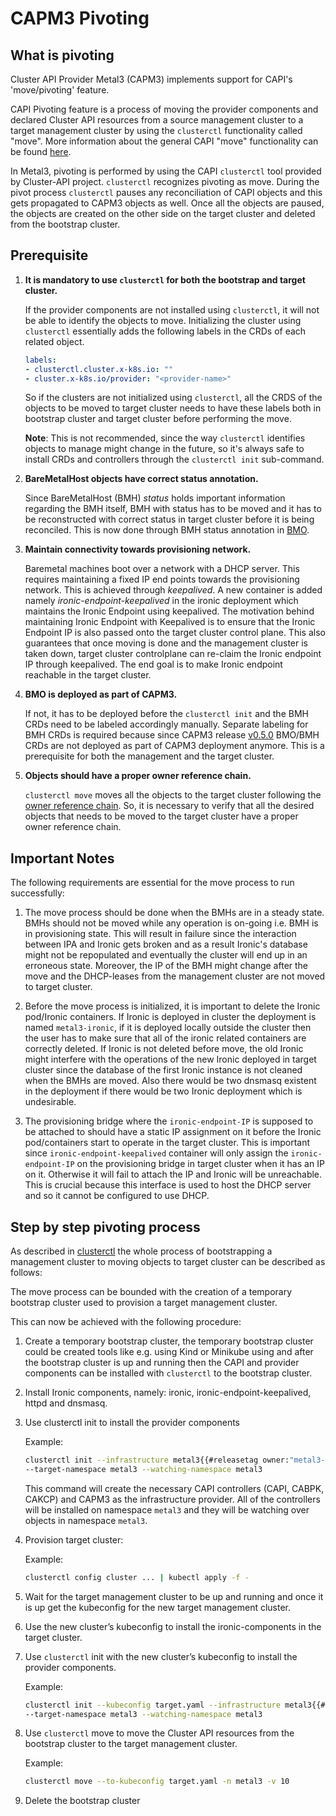 # CAPM3 Pivoting

<!-- cSpell:ignore cakcp -->

## What is pivoting

Cluster API Provider Metal3 (CAPM3) implements support for CAPI's 'move/pivoting' feature.

CAPI Pivoting feature is a process of moving the provider components and declared Cluster API resources from a source
management cluster to a target management cluster by using the `clusterctl` functionality called "move".
More information about the general CAPI "move" functionality can be found [here](https://cluster-api.sigs.k8s.io/clusterctl/commands/move.html).

In Metal3, pivoting is performed by using the CAPI `clusterctl` tool provided by Cluster-API project. `clusterctl` recognizes pivoting as move.
During the pivot process `clusterctl` pauses any reconciliation of CAPI objects and this gets propagated to CAPM3 objects as well.
Once all the objects are paused, the objects are created on the other side on the target cluster and deleted from the
bootstrap cluster.

## Prerequisite

1. **It is mandatory to use `clusterctl` for both the bootstrap and target cluster.**

   If the provider components are not installed using `clusterctl`, it will not
   be able to identify the objects to move.  Initializing the cluster using
   `clusterctl` essentially adds the following labels in the CRDs of each related object.

   ```yaml
   labels:
   - clusterctl.cluster.x-k8s.io: ""
   - cluster.x-k8s.io/provider: "<provider-name>"
   ```

   So if the clusters are not initialized using `clusterctl`, all the CRDS of the
   objects to be moved to target cluster needs to have these labels both in
   bootstrap cluster and target cluster before performing the move.

   **Note**: This is not recommended, since
   the way `clusterctl` identifies objects to manage might change in the future, so
   it's always safe to install CRDs and controllers through the `clusterctl init` sub-command.

1. **BareMetalHost objects have correct status annotation.**

   Since BareMetalHost (BMH) _status_ holds important information regarding the BMH itself, BMH with
   status has to be moved and it has to be reconstructed with correct status in
   target  cluster before it is being reconciled. This is now done through BMH
   status annotation in [BMO](../bmo/introduction.md).

1. **Maintain connectivity towards provisioning network.**

   Baremetal machines boot over a network with a DHCP server. This requires
   maintaining a fixed IP end points towards the provisioning network. This is
   achieved through _keepalived_. A new container is added namely
   _ironic-endpoint-keepalived_ in the ironic deployment which maintains the Ironic Endpoint using
   keepalived. The motivation behind maintaining Ironic Endpoint with Keepalived
   is to ensure that the Ironic Endpoint IP is also passed onto the target
   cluster control plane. This also guarantees that once moving is done and the
   management cluster is taken down, target cluster controlplane can re-claim
   the Ironic endpoint IP through keepalived. The end goal is to make Ironic
   endpoint reachable in the target cluster.

1. **BMO is deployed as part of CAPM3.**

   If not, it has to be deployed before the `clusterctl init` and the BMH CRDs
   need to be labeled accordingly manually. Separate labeling for BMH CRDs is required
   because since CAPM3 release [v0.5.0](https://github.com/metal3-io/cluster-api-provider-metal3/releases/tag/v0.5.0)
   BMO/BMH CRDs are not deployed as part of CAPM3 deployment anymore.
   This is a prerequisite for both the management and the target cluster.

1. **Objects should have a proper owner reference chain.**

   `clusterctl move` moves all the objects to the target cluster following the
   [owner reference chain](https://cluster-api.sigs.k8s.io/developer/providers/contracts/clusterctl#ownerreferences-chain).
   So, it is necessary to verify that all the desired objects that needs to
   be moved to the target cluster have a proper owner reference chain.

## Important Notes

The following requirements are essential for the move process to run
successfully:

1. The move process should be done when the BMHs are in a steady state. BMHs
   should not be moved while any operation is on-going i.e. BMH is in provisioning
   state. This will result in failure since the interaction between IPA and Ironic
   gets broken and as a result Ironic's database might not be repopulated and
   eventually the cluster will end up in an erroneous state. Moreover, the IP of
   the BMH might change after the move and the DHCP-leases from the management
   cluster are not moved to target cluster.

2. Before the move process is initialized, it is important to delete the Ironic
   pod/Ironic containers. If Ironic is deployed in cluster the deployment is named
   `metal3-ironic`, if it is deployed locally outside the cluster then the user
   has to make sure that all of the ironic related containers are correctly deleted.
   If Ironic is not deleted before move, the old Ironic might interfere with the operations of
   the new Ironic deployed in target cluster since the database of the first Ironic
   instance is not cleaned when the BMHs are moved. Also there would be two dnsmasq
   existent in the deployment if there would be two Ironic deployment which is
   undesirable.

3. The provisioning bridge where the `ironic-endpoint-IP` is supposed to be
   attached to should have a static IP assignment on it before the Ironic
   pod/containers start to operate in the target cluster. This is important since
   `ironic-endpoint-keepalived` container will only assign the `ironic-endpoint-IP`
   on the provisioning bridge in target cluster when it has an IP on it. Otherwise
   it will fail to attach the IP and Ironic will be unreachable. This is crucial
   because this interface is used to host the DHCP server and so it cannot be
   configured to use DHCP.

## Step by step pivoting process

As described in
[clusterctl](https://cluster-api.sigs.k8s.io/clusterctl/commands/move.html)
the whole process of bootstrapping a management cluster to moving
objects to target cluster can be described as follows:

The move process can be bounded with the creation of a temporary bootstrap
cluster used to provision a target management cluster.

This can now be achieved with the following procedure:

1. Create a temporary bootstrap cluster, the temporary bootstrap cluster
 could be created tools like e.g. using Kind or Minikube using and after the bootstrap cluster
 is up and running then the CAPI and provider components can be installed with `clusterctl` to
 the bootstrap cluster.

2. Install Ironic components, namely: ironic, ironic-endpoint-keepalived, httpd
   and dnsmasq.

3. Use clusterctl init to install the provider components

   Example:

   ```bash
   clusterctl init --infrastructure metal3{{#releasetag owner:"metal3-io" repo:"cluster-api-provider-metal3" }}
   --target-namespace metal3 --watching-namespace metal3
   ```

   This command will create the necessary CAPI controllers (CAPI, CABPK, CAKCP)
   and CAPM3 as the infrastructure provider. All of the controllers will be installed
   on namespace `metal3` and they will be watching over objects in namespace `metal3`.

4. Provision target cluster:

   Example:

   ```bash
   clusterctl config cluster ... | kubectl apply -f -
   ```

5. Wait for the target management cluster to be up and running and once it is up
 get the kubeconfig for the new target management cluster.

6. Use the new cluster’s kubeconfig to install the ironic-components in the
 target cluster.

7. Use `clusterctl` init with the new cluster’s kubeconfig to install the provider
 components.

    Example:

    ```bash
    clusterctl init --kubeconfig target.yaml --infrastructure metal3{{#releasetag owner:"metal3-io" repo:"cluster-api-provider-metal3" }}
    --target-namespace metal3 --watching-namespace metal3
    ```

8. Use `clusterctl` move to move the Cluster API resources from the bootstrap
 cluster to the target management cluster.

    Example:

    ```bash
    clusterctl move --to-kubeconfig target.yaml -n metal3 -v 10
    ```

9. Delete the bootstrap cluster
